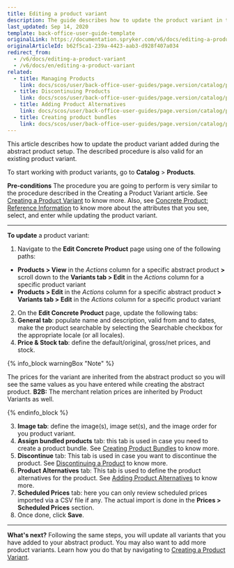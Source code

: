 ```yaml
---
title: Editing a product variant
description: The guide describes how to update the product variant in the Back Office.
last_updated: Sep 14, 2020
template: back-office-user-guide-template
originalLink: https://documentation.spryker.com/v6/docs/editing-a-product-variant
originalArticleId: b62f5ca1-239a-4423-aab3-d928f407a034
redirect_from:
  - /v6/docs/editing-a-product-variant
  - /v6/docs/en/editing-a-product-variant
related:
  - title: Managing Products
    link: docs/scos/user/back-office-user-guides/page.version/catalog/products/managing-products/managing-products.html
  - title: Discontinuing Products
    link: docs/scos/user/back-office-user-guides/page.version/catalog/products/manage-concrete-products/discontinuing-products.html
  - title: Adding Product Alternatives
    link: docs/scos/user/back-office-user-guides/page.version/catalog/products/manage-concrete-products/adding-product-alternatives.html
  - title: Creating product bundles
    link: docs/scos/user/back-office-user-guides/page.version/catalog/products/manage-abstract-products/creating-product-bundles.html
---
```


This article describes how to update the product variant added during the abstract product setup.
The described procedure is also valid for an existing product variant. 

To start working with product variants, go to **Catalog** > **Products**.

**Pre-conditions**
The procedure you are going to perform is very similar to the procedure described in the Creating a Product Variant article. See  [Creating a Product Variant](/docs/scos/user/back-office-user-guides/{{page.version}}/catalog/products/manage-concrete-products/creating-product-variants.html) to know more. Also, see [Concrete Product: Reference Information](/docs/scos/user/back-office-user-guides/{{page.version}}/catalog/products/references/reference-information-concrete-product.html) to know more about the attributes that you see, select, and enter while updating the product variant.
***
**To update** a product variant:
1. Navigate to the **Edit Concrete Product** page using one of the following paths:
  * **Products > View** in the _Actions_ column for a specific abstract product **>** scroll down to the **Variants tab > Edit** in the _Actions_ column for a specific product variant
  * **Products > Edit** in the _Actions_ column for a specific abstract product **> Variants tab > Edit** in the _Actions_ column for a specific product variant
2. On the **Edit Concrete Product** page, update the following tabs: 
  1. **General tab**: populate name and description, valid from and to dates, make the product searchable by selecting the Searchable checkbox for the appropriate locale (or all locales).
  2. **Price & Stock tab**: define the default/original, gross/net prices, and stock.
   
  {% info_block warningBox "Note" %}

  The prices for the variant are inherited from the abstract product so you will see the same values as you have entered while creating the abstract product. **B2B:** The merchant relation prices are inherited by Product Variants as well.

  {% endinfo_block %}

  3. **Image tab**: define the image(s), image set(s), and the image order for you product variant.
  4. **Assign bundled products** tab: this tab is used in case you need to create a product bundle. See [Creating Product Bundles](/docs/scos/user/back-office-user-guides/{{page.version}}/catalog/products/manage-abstract-products-and-product-bundles/creating-product-bundles.html) to know more.
  5. **Discontinue** tab: This tab is used in case you want to discontinue the product. See [Discontinuing a Product](/docs/scos/user/back-office-user-guides/{{page.version}}/catalog/products/manage-concrete-products/discontinuing-products.html) to know more.
  6. **Product Alternatives** tab: This tab is used to define the product alternatives for the product. See [Adding Product Alternatives](/docs/scos/user/back-office-user-guides/{{page.version}}/catalog/products/manage-concrete-products/adding-product-alternatives.html) to know more.
  7. **Scheduled Prices** tab: here you can only review scheduled prices imported via a CSV file if any. The actual import is done in the **Prices > Scheduled Prices** section.
3. Once done, click **Save**.
***
**What's next?**
Following the same steps, you will update all variants that you have added to your abstract product.
You may also want to add more product variants. Learn how you do that by navigating to [Creating a Product Variant](/docs/scos/user/back-office-user-guides/{{page.version}}/catalog/products/manage-concrete-products/creating-product-variants.html). 


